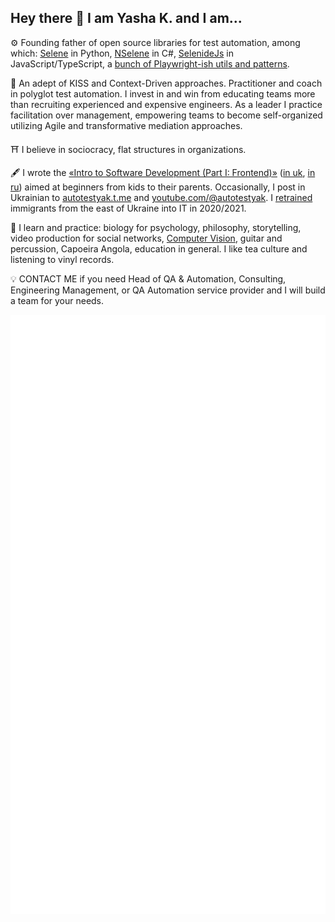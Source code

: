 ## Hey there 👋 I am Yasha K. and I am...

⚙️ Founding father of open source libraries for test automation, among which: [Selene][selene] in Python, [NSelene][nselene] in C#, [SelenideJs][selenidejs] in JavaScript/TypeScript, a [bunch of Playwright-ish utils and patterns][playwright-template].

📿 An adept of KISS and Context-Driven approaches. Practitioner and coach in polyglot test automation. I invest in and win from educating teams more than recruiting experienced and expensive engineers. As a leader I practice facilitation over management, empowering teams to become self-organized utilizing Agile and transformative mediation approaches.

⛩️ I believe in sociocracy, flat structures in organizations.

🖋️ I wrote the [«Intro to Software Development (Part I: Frontend)»][intro-to-sd-en] ([in uk][intro-to-sd-uk], [in ru][intro-to-sd-ru]) aimed at beginners from kids to their parents. Occasionally, I post in Ukrainian to [autotestyak.t.me](https://autotestyak.t.me) and [youtube.com/@autotestyak](https://www.youtube.com/@autotestyak). I [retrained][retrained-into-it] immigrants from the east of Ukraine into IT in 2020/2021.

🎼 I learn and practice: biology for psychology, philosophy, storytelling, video production for social networks, [Computer Vision][learncv], guitar and percussion, Capoeira Angola, education in general. I like tea culture and listening to vinyl records.

💡 CONTACT ME if you need Head of QA & Automation, Consulting, Engineering Management, or QA Automation service provider and I will build a team for your needs.

![Metrics](/github-metrics.svg)

<!--
Here are some educational materials in Test Automation I wrote with my team:
- TBD


-->

<!-- References -->
[selene]: https://github.com/yashaka/selene
[nselene]: https://github.com/yashaka/nselene
[learncv]: https://github.com/yashaka/learncv
[selenidejs]: https://github.com/yashaka/selenidejs?tab=readme-ov-file#history--contributors
[playwright-template]: https://github.com/automician/app-manager-with-steps-demo-playwright-js/
[intro-to-sd-en]: https://leanpub.com/intro-to-software-development
[intro-to-sd-uk]: https://leanpub.com/intro-to-software-development-uk
[intro-to-sd-ru]: https://leanpub.com/intro-to-software-development-ru
[retrained-into-it]: https://tinyurl.com/retrained-into-it

